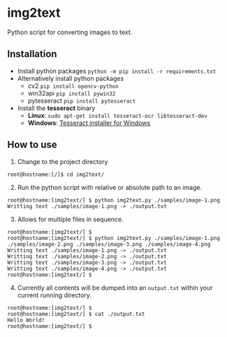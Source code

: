 # img2text

Python script for converting images to text.


## Installation

- Install python packages `python -m pip install -r requirements.txt`
- Alternatively install python packages
  - cv2 `pip install opencv-python`
  - win32api `pip install pywin32`
  - pytesseract `pip install pytesseract`
- Install the **tesseract** binary
  - **Linux**: `sudo apt-get install tesseract-ocr libtesseract-dev`
  - **Windows**: [Tesseract installer for Windows](https://github.com/UB-Mannheim/tesseract/wiki#tesseract-installer-for-windows)


## How to use

1. Change to the project directory
```shell
root@hostname:[/]$ cd img2text/
```

2. Run the python script with relative or absolute path to an image.
```shell
root@hostname:[img2text/] $ python img2text.py ./samples/image-1.png
Writting text ./samples/image-1.png -> ./output.txt
```

3. Allows for multiple files in sequence.
```shell
root@hostname:[img2text/] $ 
root@hostname:[img2text/] $ python img2text.py ./samples/image-1.png ./samples/image-2.png ./samples/image-3.png ./samples/image-4.png
Writting text ./samples/image-1.png -> ./output.txt
Writting text ./samples/image-2.png -> ./output.txt
Writting text ./samples/image-3.png -> ./output.txt
Writting text ./samples/image-4.png -> ./output.txt
root@hostname:[img2text/] $ 
```

4. Currently all contents will be dumped into an `output.txt` within your current running directory.
```shell
root@hostname:[img2text/] $ 
root@hostname:[img2text/] $ cat ./output.txt
Hello World!
root@hostname:[img2text/] $ 
```